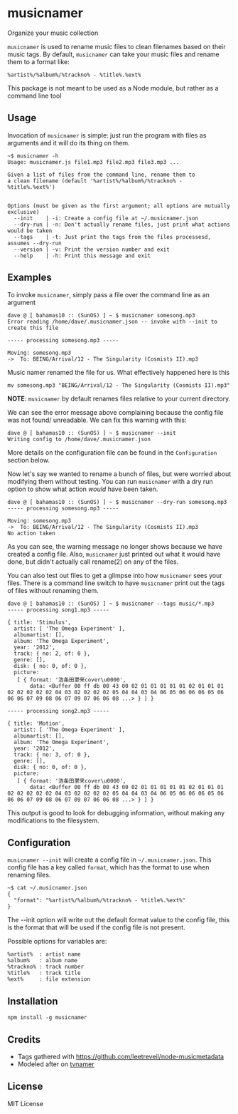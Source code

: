 musicnamer
==========

Organize your music collection

`musicnamer` is used to rename music files to clean filenames based
on their music tags.  By default, `musicnamer` can take your music files
and rename them to a format like:

    %artist%/%album%/%trackno% - %title%.%ext%

This package is not meant to be used as a Node module, but rather
as a command line tool

Usage
-----

Invocation of `musicnamer` is simple: just run the program with files as arguments
and it will do its thing on them.

    ~$ musicnamer -h
    Usage: musicnamer.js file1.mp3 file2.mp3 file3.mp3 ...

    Given a list of files from the command line, rename them to
    a clean filename (default '%artist%/%album%/%trackno% - %title%.%ext%')


    Options (must be given as the first argument; all options are mutually exclusive)
      --init    | -i: Create a config file at ~/.musicnamer.json
      --dry-run | -n: Don't actually rename files, just print what actions would be taken
      --tags    | -t: Just print the tags from the files processesd, assumes --dry-run
      --version | -v: Print the version number and exit
      --help    | -h: Print this message and exit

Examples
--------

To invoke `musicnamer`, simply pass a file over the command line as an argument

    dave @ [ bahamas10 :: (SunOS) ] ~ $ musicnamer somesong.mp3
    Error reading /home/dave/.musicnamer.json -- invoke with --init to create this file

    ----- processing somesong.mp3 -----

    Moving: somesong.mp3
    ->  To: BEING/Arrival/12 - The Singularity (Cosmists II).mp3

Music namer renamed the file for us.  What effectively happened here is this

    mv somesong.mp3 "BEING/Arrival/12 - The Singularity (Cosmists II).mp3"

**NOTE**: `musicnamer` by default renames files relative to your current directory.

We can see the error message above complaining because the config file was not found/
unreadable.  We can fix this warning with this:

    dave @ [ bahamas10 :: (SunOS) ] ~ $ musicnamer --init
    Writing config to /home/dave/.musicnamer.json

More details on the configuration file can be found in the `Configuration` section below.

Now let's say we wanted to rename a bunch of files, but were worried about modifying
them without testing.  You can run `musicnamer` with a dry run option to show what action
*would* have been taken.

    dave @ [ bahamas10 :: (SunOS) ] ~ $ musicnamer --dry-run somesong.mp3
    ----- processing somesong.mp3 -----

    Moving: somesong.mp3
    ->  To: BEING/Arrival/12 - The Singularity (Cosmists II).mp3
    No action taken

As you can see, the warning message no longer shows because we have created a config file.
Also, `musicnamer` just printed out what it would have done, but didn't actually call rename(2)
on any of the files.

You can also test out files to get a glimpse into how `musicnamer` sees your files.  There is a
command line switch to have `musicnamer` print out the tags of files without renaming them.

    dave @ [ bahamas10 :: (SunOS) ] ~ $ musicnamer --tags music/*.mp3
    ----- processing song1.mp3 -----

    { title: 'Stimulus',
      artist: [ 'The Omega Experiment' ],
      albumartist: [],
      album: 'The Omega Experiment',
      year: '2012',
      track: { no: 2, of: 0 },
      genre: [],
      disk: { no: 0, of: 0 },
      picture:
       [ { format: '浩条⽥灪来cover\u0000',
           data: <Buffer 00 ff db 00 43 00 02 01 01 01 01 01 02 01 01 01 02 02 02 02 02 04 03 02 02 02 02 05 04 04 03 04 06 05 06 06 06 05 06 06 06 07 09 08 06 07 09 07 06 06 08 ...> } ] }

    ----- processing song2.mp3 -----

    { title: 'Motion',
      artist: [ 'The Omega Experiment' ],
      albumartist: [],
      album: 'The Omega Experiment',
      year: '2012',
      track: { no: 3, of: 0 },
      genre: [],
      disk: { no: 0, of: 0 },
      picture:
       [ { format: '浩条⽥灪来cover\u0000',
           data: <Buffer 00 ff db 00 43 00 02 01 01 01 01 01 02 01 01 01 02 02 02 02 02 04 03 02 02 02 02 05 04 04 03 04 06 05 06 06 06 05 06 06 06 07 09 08 06 07 09 07 06 06 08 ...> } ] }

This output is good to look for debugging information, without making
any modifications to the filesystem.


Configuration
-------------

`musicnamer --init` will create a config file in `~/.musicnamer.json`. This config file
has a key called `format`, which has the format to use when renaming files.

    ~$ cat ~/.musicnamer.json
    {
      "format": "%artist%/%album%/%trackno% - %title%.%ext%"
    }

The --init option will write out the default format value to the config file, this is the
format that will be used if the config file is not present.

Possible options for variables are:

    %artist%  : artist name
    %album%   : album name
    %trackno% : track number
    %title%   : track title
    %ext%     : file extension


Installation
------------

    npm install -g musicnamer


Credits
-------

* Tags gathered with https://github.com/leetreveil/node-musicmetadata
* Modeled after on [tvnamer](https://github.com/dbr/tvnamer)

License
-------

MIT License
